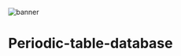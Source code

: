 ![banner](https://github.com/z-bj/Periodic-table-database/blob/master/Periodic-Table-Database-Banner.jpg)
# Periodic-table-database
